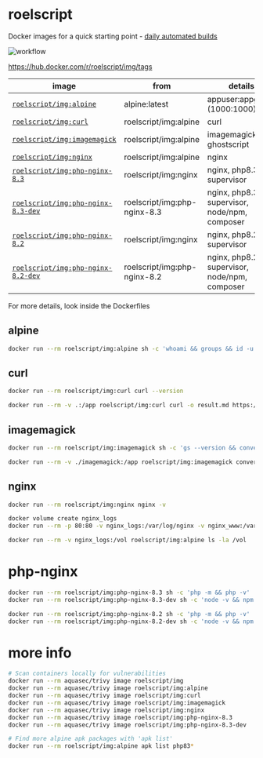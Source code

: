 # roelscript

Docker images for a quick starting point - [daily automated builds](https://github.com/rboonzaijer/docker-images/blob/main/.github/workflows/auto-build-and-push.yml)

![workflow](https://github.com/rboonzaijer/docker-images/actions/workflows/auto-build-and-push.yml/badge.svg)

https://hub.docker.com/r/roelscript/img/tags

| image | from | details |
|-|-|-|
[`roelscript/img:alpine`](alpine/Dockerfile) | alpine:latest | appuser:appgroup (1000:1000) |
[`roelscript/img:curl`](curl/Dockerfile) | roelscript/img:alpine | curl |
[`roelscript/img:imagemagick`](imagemagick/Dockerfile) | roelscript/img:alpine | imagemagick, ghostscript |
[`roelscript/img:nginx`](nginx/Dockerfile) | roelscript/img:alpine | nginx |
[`roelscript/img:php-nginx-8.3`](php-nginx/8.3/Dockerfile) | roelscript/img:nginx | nginx, php8.3, supervisor |
[`roelscript/img:php-nginx-8.3-dev`](php-nginx/8.3-dev/Dockerfile) | roelscript/img:php-nginx-8.3 | nginx, php8.3, supervisor, node/npm, composer |
[`roelscript/img:php-nginx-8.2`](php-nginx/8.2/Dockerfile) | roelscript/img:nginx | nginx, php8.2, supervisor |
[`roelscript/img:php-nginx-8.2-dev`](php-nginx/8.2-dev/Dockerfile) | roelscript/img:php-nginx-8.2 | nginx, php8.2, supervisor, node/npm, composer |

For more details, look inside the Dockerfiles

## alpine

```bash
docker run --rm roelscript/img:alpine sh -c 'whoami && groups && id -u && id -g && pwd && ls -la'
```

## curl

```bash
docker run --rm roelscript/img:curl curl --version
```

```bash
docker run --rm -v .:/app roelscript/img:curl curl -o result.md https://raw.githubusercontent.com/rboonzaijer/roelscript/main/README.md
```

## imagemagick

```bash
docker run --rm roelscript/img:imagemagick sh -c 'gs --version && convert -version'
```

```bash
docker run --rm -v ./imagemagick:/app roelscript/img:imagemagick convert logo.png target-logo.webp
```

## nginx

```bash
docker run --rm roelscript/img:nginx nginx -v
```

```bash
docker volume create nginx_logs
docker run --rm -p 80:80 -v nginx_logs:/var/log/nginx -v nginx_www:/var/www/html roelscript/img:nginx

docker run --rm -v nginx_logs:/vol roelscript/img:alpine ls -la /vol
```

# php-nginx

```bash
docker run --rm roelscript/img:php-nginx-8.3 sh -c 'php -m && php -v'
docker run --rm roelscript/img:php-nginx-8.3-dev sh -c 'node -v && npm -v && composer diagnose'

docker run --rm roelscript/img:php-nginx-8.2 sh -c 'php -m && php -v'
docker run --rm roelscript/img:php-nginx-8.2-dev sh -c 'node -v && npm -v && composer diagnose'
```

# more info

```bash
# Scan containers locally for vulnerabilities
docker run --rm aquasec/trivy image roelscript/img
docker run --rm aquasec/trivy image roelscript/img:alpine
docker run --rm aquasec/trivy image roelscript/img:curl
docker run --rm aquasec/trivy image roelscript/img:imagemagick
docker run --rm aquasec/trivy image roelscript/img:nginx
docker run --rm aquasec/trivy image roelscript/img:php-nginx-8.3
docker run --rm aquasec/trivy image roelscript/img:php-nginx-8.3-dev

# Find more alpine apk packages with 'apk list'
docker run --rm roelscript/img:alpine apk list php83*
```
